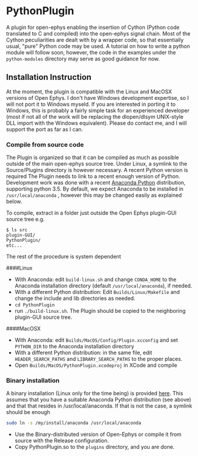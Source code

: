 # PythonPlugin 

A plugin for open-ephys enabling the insertion of Cython (Python code translated to C and compiled) into the open-ephys signal chain. 
Most of the Cython peculiarities are dealt with by a wrapper code, so that essentially usual, "pure" Python code may be used. 
A tutorial on how to write a python module will follow soon, however, the code in the examples under the `python-modules` directory may serve as good guidance for now.

## Installation Instruction

At the moment, the plugin is compatible with the Linux and MacOSX versions of Open Ephys. I don't have Windows development expertise, so I will not port it to Windows myseld. If you are interested in porting it to Windows, this is probably a fairly simple task for an experienced developer (most if not all of the work will be replacing the dlopen/dlsym UNIX-style DLL import with the Windows equivalent). Please do contact me, and I will support the port as far as I can. 

### Compile from source code

The Plugin is organized so that it can be compiled as much as possible outside of the main open-ephys source tree. Under Linux, a symlink to the Source/Plugins directory is however necessary. 
A recent Python version is required 
The Plugin needs to link to a recent enough version of Python. Development work was done with a recent [Anaconda Python](https://www.continuum.io/why-anaconda) distribution, supporting python 3.5. 
By default, we expect Anaconda to be installed in `/usr/local/anaconda` , however this may be changed easily as explained below.

To compile, extract in a folder just outside the Open Ephys plugin-GUI source tree
e.g. 

```
$ ls src
plugin-GUI/
PythonPlugin/
etc...
```

The rest of the procedure is system dependent

####Linux 
- With Anaconda: edit `build-linux.sh` and change `CONDA_HOME` to the Anaconda installation directory (default `/usr/local/anaconda`), if needed. 
- With a different Python distribution: Edit `Builds/Linux/Makefile` and change the include and lib directories as needed. 
- `cd PythonPlugin`
- run `./build-linux.sh`. The Plugin should be copied to the neighboring plugin-GUI source tree. 

####MacOSX
- With Anaconda: edit  `Builds/MacOS/Config/Plugin.xcconfig` and set `PYTHON_DIR` to the Anaconda installation directory
- With a different Python distribution: in the same file, edit `HEADER_SEARCH_PATHS` and `LIBRARY_SEARCH_PATHS` to the proper places. 
- Open `Builds/MacOS/PythonPlugin.xcodeproj` in XCode and compile


### Binary installation 
A binary installation (Linux only for the time being) is provided [here](https://github.com/fpbattaglia/PythonPlugin-linux-binaries). This assumes that you have a suitable Anaconda Python distribution (see above) and that that resides in /usr/local/anaconda. If that is not the case, a symlink should be enough 
```bash 
sudo ln -s /my/install/anaconda /usr/local/anaconda
```

- Use the Binary-distributed version of Open-Ephys or compile it from source with the Release configuration. 
- Copy PythonPlugin.so to the `plugins` directory, and you are done. 



 



